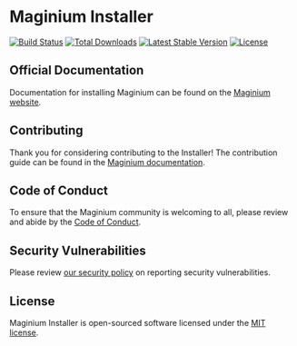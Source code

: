 # Maginium Installer

<a href="https://github.com/maginium/installer/actions"><img src="https://github.com/maginium/installer/workflows/tests/badge.svg" alt="Build Status"></a>
<a href="https://packagist.org/packages/maginium/installer"><img src="https://img.shields.io/packagist/dt/maginium/installer" alt="Total Downloads"></a>
<a href="https://packagist.org/packages/maginium/installer"><img src="https://img.shields.io/packagist/v/maginium/installer" alt="Latest Stable Version"></a>
<a href="https://packagist.org/packages/maginium/installer"><img src="https://img.shields.io/packagist/l/maginium/installer" alt="License"></a>

## Official Documentation

Documentation for installing Maginium can be found on the [Maginium website](https://maginium.com/docs#creating-a-maginium-project).

## Contributing

Thank you for considering contributing to the Installer! The contribution guide can be found in the [Maginium documentation](https://maginium.com/docs/contributions).

## Code of Conduct

To ensure that the Maginium community is welcoming to all, please review and abide by the [Code of Conduct](https://maginium.com/docs/contributions#code-of-conduct).

## Security Vulnerabilities

Please review [our security policy](https://github.com/maginium/installer/security/policy) on reporting security vulnerabilities.

## License

Maginium Installer is open-sourced software licensed under the [MIT license](LICENSE.md).
